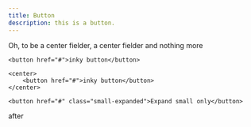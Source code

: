 ```yaml
---
title: Button
description: this is a button.
---
```


Oh, to be a center fielder, a center fielder and nothing more

```inky
<button href="#">inky button</button>
```

```inky
<center>
    <button href="#">inky button</button>
</center>
```

```inky
<button href="#" class="small-expanded">Expand small only</button>
```

after
